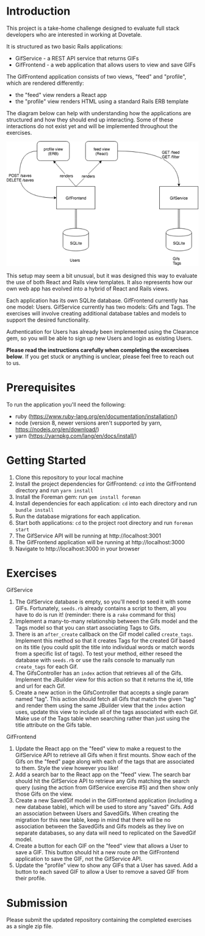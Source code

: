 # Introduction
This project is a take-home challenge designed to evaluate full stack developers who are interested in working at Dovetale. 

It is structured as two basic Rails applications:
* GifService - a REST API service that returns GIFs
* GifFrontend - a web application that allows users to view and save GIFs

The GifFrontend application consists of two views, "feed" and "profile", which are rendered differently: 
* the "feed" view renders a React app
* the "profile" view renders HTML using a standard Rails ERB template

The diagram below can help with understanding how the applications are structured and how they should end up interacting. Some of these interactions do not exist yet and will be implemented throughout the exercises.

![structure](takehome.png)

This setup may seem a bit unusual, but it was designed this way to evaluate the use of both React and Rails view templates. It also
represents how our own web app has evolved into a hybrid of React and Rails views.

Each application has its own SQLite database.
GifFrontend currently has one model: Users.
GifService currently has two models: Gifs and Tags.
The exercises will involve creating additional database tables and models to support the desired functionality.

Authentication for Users has already been implemented using the Clearance gem, so you will be able to sign up new Users and login as existing Users.

**Please read the instructions carefully when completing the excercises below**. If you get stuck or anything is unclear, please feel free to reach out to us.

# Prerequisites
To run the application you'll need the following:
* ruby (https://www.ruby-lang.org/en/documentation/installation/)
* node (version 8, newer versions aren't supported by yarn, https://nodejs.org/en/download/)
* yarn (https://yarnpkg.com/lang/en/docs/install/)

# Getting Started
1. Clone this repository to your local machine
2. Install the project dependencies for GifFrontend: `cd` into the GifFrontend directory and run `yarn install`
3. Install the Foreman gem: run `gem install foreman`
4. Install dependencies for each application: `cd` into each directory and run `bundle install`
5. Run the database migrations for each application.
6. Start both applications: `cd` to the project root directory and run `foreman start`
7. The GifService API will be running at http://localhost:3001
8. The GifFrontend application will be running at http://localhost:3000
9. Navigate to http://localhost:3000 in your browser

# Exercises

GifService
1. The GifService database is empty, so you'll need to seed it with some GIFs. Fortunately, `seeds.rb` already contains a script to them, all you have to do is run it! (reminder: there is a `rake` command for this)
2. Implement a many-to-many relationship between the Gifs model and the Tags model so that you can start associating Tags to Gifs.
3. There is an `after_create` callback on the Gif model called `create_tags`. Implement this method so that it creates Tags for the created Gif based on its title (you could split the title into individual words or match words from a specific list of tags). To test your method, either reseed the database with `seeds.rb` or use the rails console to manually run `create_tags` for each Gif.
4. The GifsController has an `index` action that retrieves all of the Gifs. Implement the JBuilder view for this action so that it returns the id, title and url for each Gif.
5. Create a new action in the GifsController that accepts a single param named "tag". This action should fetch all Gifs that match the given "tag" and render them using the same JBuilder view that the `index` action uses, update this view to include all of the tags associated with each Gif. Make use of the Tags table when searching rather than just using the title attribute on the Gifs table.

GifFrontend
1. Update the React app on the "feed" view to make a request to the GifService API to retrieve all Gifs when it first mounts. Show each of the Gifs on the "feed" page along with each of the tags that are associated to them. Style the view however you like! 
2. Add a search bar to the React app on the "feed" view. The search bar should hit the GifService API to retrieve any Gifs matching the search query (using the action from GifService exercise #5) and then show only those Gifs on the view.
3. Create a new SavedGif model in the GifFrontend application (including a new database table), which will be used to store any "saved" Gifs. Add an association between Users and SavedGifs. When creating the migration for this new table, keep in mind that there will be no association between the SavedGifs and Gifs models as they live on separate databases, so any data will need to replicated on the SavedGif model. 
4. Create a button for each GIF on the "feed" view that allows a User to save a GIF. This button should hit a new route on the GifFrontend application to save the GIF, not the GifService API.
5. Update the "profile" view to show any GIFs that a User has saved. Add a button to each saved GIF to allow a User to remove a saved GIF from their profile.


# Submission

Please submit the updated repository containing the completed exercises as a single zip file.